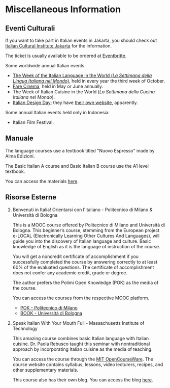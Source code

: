 # Miscellaneous Information

## Eventi Culturali

If you want to take part in Italian events in Jakarta, you should check out [Italian Cultural Institute Jakarta](https://iicjakarta.esteri.it/iic_jakarta/id/) for the information.

The ticket is usually available to be ordered at [Eventbritte](https://www.eventbrite.com/o/italian-cultural-institute-jakarta-46484528793).

Some worldwide annual Italian events:

- [The Week of the Italian Language in the World (*La Settimana della Lingua Italiana nel Mondo*)](https://italiana.esteri.it/italiana/en/progetti/week-of-the-italian-language-in-the-world/), held in every year the third week of October.
- [Fare Cinema](https://italiana.esteri.it/italiana/en/progetti/fare-cinema/), held in May or June annually.
- The Week of Italian Cuisine in the World (*La Settimana della Cucina Italiana nel Mondo*).
- [Italian Design Day](https://italiana.esteri.it/italiana/en/progetti/italian-design-day/); they have [their own website](https://italiandesignday.it/), apparently.

Some annual Italian events held only in Indonesia:

- Italian Film Festival.

## Manuale

The language courses use a textbook titled "Nuovo Espresso" made by Alma Edizioni.

The Basic Italian A course and Basic Italian B course use the A1 level textbook.

You can access the materials [here](https://www.almaedizioni.it/en/minisiti/nuovo-espresso/).

## Risorse Esterne

1. Benvenuti in Italia! Orientarsi con l'italiano - Politecnico di Milano & Università di Bologna

    This is a MOOC course offered by Politecnico di Milano and Università di Bologna. This beginner’s course, stemming from the European project e-LOCAL (Electronically Learning Other Cultures And Languages), will guide you into the discovery of Italian language and culture. Basic knowledge of English as it is the language of instruction of the course.

    You will get a noncredit certificate of accomplishment if you successfully completed the course by answering correctly to at least 60% of the evaluated questions. The certificate of accomplishment does not confer any academic credit, grade or degree.

    The author prefers the Polimi Open Knowledge (POK) as the media of the course.

    You can access the courses from the respective MOOC platform.

    - [POK - Politecnico di Milano](https://www.pok.polimi.it/)
    - [BOOK - Università di Bologna](https://book.unibo.it/)

2. Speak Italian With Your Mouth Full - Massachusetts Institute of Technology

    This amazing course combines basic Italian language with Italian cuisine. Dr. Paola Rebusco taught this seminar with nontraditional approach by incorporating Italian cuisine as the media of teaching.

    You can access the course through the [MIT OpenCourseWare](https://ocw.mit.edu/courses/es-s41-speak-italian-with-your-mouth-full-spring-2012/). The course website contains syllabus, lessons, video lecturers, recipes, and other supplementary materials.

    This course also has their own blog. You can access the blog [here](http://speakcookitalian.blogspot.com/).
